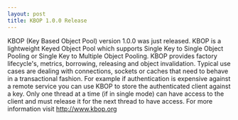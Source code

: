 ```yaml
---
layout: post
title: KBOP 1.0.0 Release
---
```


KBOP (Key Based Object Pool) version 1.0.0 was just released.  KBOP is a lightweight Keyed Object Pool which supports Single Key to Single Object Pooling or Single Key to Multiple Object Pooling. KBOP provides factory lifecycle's, metrics, borrowing, releasing and object invalidation.  Typical use cases are dealing with connections, sockets or caches that need to behave in a transactional fashion.  For example if authentication is expensive against a remote service you can use KBOP to store the authenticated client against a key.  Only one thread at a time (if in single mode) can have access to the client and must release it for the next thread to have access.  For more information visit <a href="http://www.kbop.org" target="_blank">http://www.kbop.org</a>